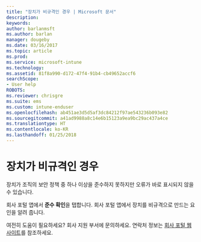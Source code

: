 ```yaml
---
title: "장치가 비규격인 경우 | Microsoft 문서"
description: 
keywords: 
author: barlanmsft
ms.author: barlan
manager: dougeby
ms.date: 03/16/2017
ms.topic: article
ms.prod: 
ms.service: microsoft-intune
ms.technology: 
ms.assetid: 81f8a990-d172-47f4-91b4-cb49652accf6
searchScope:
- User help
ROBOTS: 
ms.reviewer: chrisgre
ms.suite: ems
ms.custom: intune-enduser
ms.openlocfilehash: ab451ae3d5d5af3dc84212f97ae543236b093e82
ms.sourcegitcommit: a41ad9988a8c14e6b15123a9ea9bc29ac437a4ce
ms.translationtype: HT
ms.contentlocale: ko-KR
ms.lasthandoff: 01/25/2018
---
```

# <a name="your-device-is-noncompliant"></a>장치가 비규격인 경우

장치가 조직의 보안 정책 중 하나 이상을 준수하지 못하지만 오류가 바로 표시되지 않을 수 있습니다.  

회사 포털 앱에서 **준수 확인**을 탭합니다. 회사 포털 앱에서 장치를 비규격으로 만드는 요인을 알려 줍니다.

여전히 도움이 필요하세요? 회사 지원 부서에 문의하세요. 연락처 정보는 [회사 포털 웹 사이트](https://portal.manage.microsoft.com#HelpDeskDialog)를 참조하세요.
